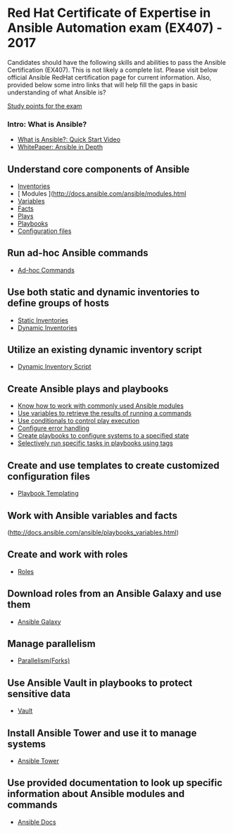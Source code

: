 ##
# Red Hat Certificate of Expertise in Ansible Automation exam (EX407) - 2017
Candidates should have the following skills and abilities to pass the Ansible Certification (EX407). This is not likely a complete list. Please visit below official Ansible RedHat certification page for current information. Also, provided below some intro links that will help fill the gaps in basic understanding of what Ansible is?

[Study points for the exam](https://www.redhat.com/en/services/training/ex407-red-hat-certificate-expertise-ansible-automation)

### Intro: What is Ansible?  
* [What is Ansible?: Quick Start Video](https://www.ansible.com/quick-start-video)
* [WhitePaper: Ansible in Depth](https://github.com/srchalla/ansible/blob/master/Certifications/Ansible_in_Depth.pdf)

## Understand core components of Ansible
* [ Inventories ](http://docs.ansible.com/ansible/intro_inventory.html)
* [ Modules ](http://docs.ansible.com/ansible/modules.html
* [ Variables ](http://docs.ansible.com/ansible/playbooks_variables.html#variables)
* [ Facts ](http://docs.ansible.com/ansible/setup_module.html#setup)
* [ Plays ](https://docs.ansible.com/ansible/playbooks.html)
* [ Playbooks ](https://docs.ansible.com/ansible/playbooks.html)
* [ Configuration files ](http://docs.ansible.com/ansible/intro_configuration.html)
## Run ad-hoc Ansible commands 
* [Ad-hoc Commands](http://docs.ansible.com/ansible/intro_adhoc.html)
## Use both static and dynamic inventories to define groups of hosts 
* [Static Inventories](http://docs.ansible.com/ansible/intro_inventory.html)
* [Dynamic Inventories](http://docs.ansible.com/ansible/intro_dynamic_inventory.html)
## Utilize an existing dynamic inventory script 
* [Dynamic Inventory Script](http://docs.ansible.com/ansible/intro_dynamic_inventory.html)
## Create Ansible plays and playbooks 
* [ Know how to work with commonly used Ansible modules ](http://docs.ansible.com/ansible/modules_by_category.html)
* [ Use variables to retrieve the results of running a commands ](http://docs.ansible.com/ansible/debug_module.html)
* [ Use conditionals to control play execution ](http://docs.ansible.com/ansible/playbooks_conditionals.html)
* [ Configure error handling ](http://docs.ansible.com/ansible/playbooks_error_handling.html)
* [ Create playbooks to configure systems to a specified state ](http://docs.ansible.com/ansible/playbooks.html)
* [ Selectively run specific tasks in playbooks using tags ](http://docs.ansible.com/ansible/playbooks_tags.html)
## Create and use templates to create customized configuration files
* [Playbook Templating](https://docs.ansible.com/ansible/playbooks_templating.html)
## Work with Ansible variables and facts 
(http://docs.ansible.com/ansible/playbooks_variables.html)
## Create and work with roles 
* [Roles](http://docs.ansible.com/ansible/playbooks_roles.html)
## Download roles from an Ansible Galaxy and use them 
* [Ansible Galaxy](http://docs.ansible.com/ansible/galaxy.html)
## Manage parallelism 
* [Parallelism(Forks)](http://docs.ansible.com/ansible/intro_configuration.html#forks)
## Use Ansible Vault in playbooks to protect sensitive data
* [Vault](http://docs.ansible.com/ansible/playbooks_vault.html)
## Install Ansible Tower and use it to manage systems 
* [Ansible Tower](http://docs.ansible.com/ansible-tower/) 
## Use provided documentation to look up specific information about Ansible modules and commands 
* [ Ansible Docs](https://docs.ansible.com/ansible/)
